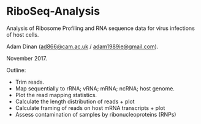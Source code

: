 # RiboSeq-Analysis

Analysis of Ribosome Profiling and RNA sequence data for virus infections of host cells.

Adam Dinan (ad866@cam.ac.uk / adam1989ie@gmail.com).

November 2017.

Outline:
  - Trim reads.
  - Map sequentially to rRNA; vRNA; mRNA; ncRNA; host genome.
  - Plot the read mapping statistics.
  - Calculate the length distribution of reads + plot
  - Calculate framing of reads on host mRNA transcripts + plot
  - Assess contamination of samples by ribonucleoproteins (RNPs)
